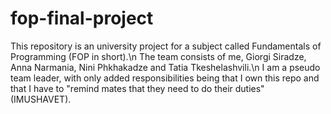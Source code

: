 # fop-final-project
This repository is an university project for a subject called Fundamentals of Programming (FOP in short).\n
The team consists of me, Giorgi Siradze, Anna Narmania, Nini Phkhakadze and Tatia Tkeshelashvili.\n
I am a pseudo team leader, with only added responsibilities being that I own this repo and that I have to "remind mates that they need to do their duties" (IMUSHAVET).
